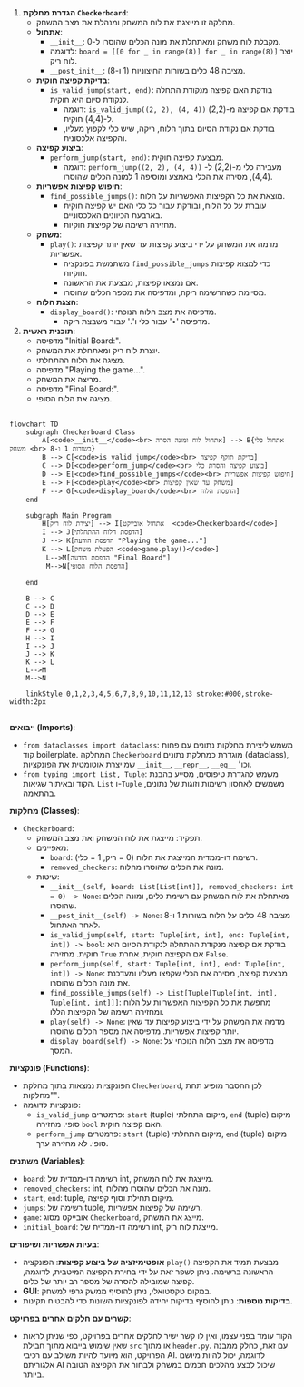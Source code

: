 ## <algorithm>

1. **הגדרת מחלקת `Checkerboard`**:
   - מחלקה זו מייצגת את לוח המשחק ומנהלת את מצב המשחק.
   - **אתחול**:
     -  `__init__`: מקבלת לוח משחק ומאתחלת את מונה הכלים שהוסרו ל-0.
       - לדוגמה: `board = [[0 for _ in range(8)] for _ in range(8)]` יוצר לוח ריק.
     - `__post_init__`: מציבה 48 כלים בשורות החיצוניות (1 ו-8).
   - **בדיקת קפיצה חוקית**:
     - `is_valid_jump(start, end)`: בודקת האם קפיצה מנקודת התחלה לנקודת סיום היא חוקית.
       - דוגמה: `is_valid_jump((2, 2), (4, 4))` בודקת אם קפיצה מ-(2,2) ל-(4,4) חוקית.
       - בודקת אם נקודת הסיום בתוך הלוח, ריקה, שיש כלי לקפוץ מעליו, והקפיצה אלכסונית.
   - **ביצוע קפיצה**:
     - `perform_jump(start, end)`: מבצעת קפיצה חוקית.
       - דוגמה: `perform_jump((2, 2), (4, 4))` מעבירה כלי מ-(2,2) ל-(4,4), מסירה את הכלי באמצע ומוסיפה 1 למונה הכלים שהוסרו.
   - **חיפוש קפיצות אפשריות**:
      - `find_possible_jumps()`: מוצאת את כל הקפיצות האפשריות על הלוח.
        - עוברת על כל הלוח, ובודקת עבור כל כלי האם יש קפיצה חוקית בארבעת הכיוונים האלכסוניים.
        - מחזירה רשימה של קפיצות חוקיות.
   - **משחק**:
      - `play()`: מדמה את המשחק על ידי ביצוע קפיצות עד שאין יותר קפיצות אפשריות.
        - משתמשת בפונקציה `find_possible_jumps` כדי למצוא קפיצות חוקיות.
        - אם נמצאו קפיצות, מבצעת את הראשונה.
        - מסיימת כשהרשימה ריקה, ומדפיסה את מספר הכלים שהוסרו.
   - **הצגת הלוח**:
      - `display_board()`: מדפיסה את מצב הלוח הנוכחי.
        - מדפיסה '•' עבור כלי ו'.' עבור משבצת ריקה.
2. **תוכנית ראשית**:
   - מדפיסה "Initial Board:".
   - יוצרת לוח ריק ומאתחלת את המשחק.
   - מציגה את הלוח ההתחלתי.
   - מדפיסה "Playing the game...".
   - מריצה את המשחק.
   - מדפיסה "Final Board:".
   - מציגה את הלוח הסופי.

## <mermaid>

```mermaid
flowchart TD
    subgraph Checkerboard Class
        A[<code>__init__</code><br> אתחול לוח ומונה הסרה] --> B{אתחול כלי משחק <br> בשורות 1 ו-8}
        B --> C[<code>is_valid_jump</code><br> בדיקת תוקף קפיצה]
        C --> D[<code>perform_jump</code><br> ביצוע קפיצה והסרת כלי]
        D --> E[<code>find_possible_jumps</code><br> חיפוש קפיצות אפשריות]
        E --> F[<code>play</code><br> משחק עד שאין קפיצות]
        F --> G[<code>display_board</code><br> הדפסת הלוח]
    end
    
    subgraph Main Program
        H[יצירת לוח ריק] --> I[אתחול אובייקט  <code>Checkerboard</code>]
        I --> J[הדפסת הלוח ההתחלתי]
        J --> K[הדפסת הודעה "Playing the game..."]
        K --> L[הפעלת משחק <code>game.play()</code>]
         L-->M[הדפסת הודעה "Final Board"]
         M-->N[הדפסת הלוח הסופי]

    end
    
    B --> C
    C --> D
    D --> E
    E --> F
    F --> G
    H --> I
    I --> J
    J --> K
    K --> L
    L-->M
    M-->N
    
    linkStyle 0,1,2,3,4,5,6,7,8,9,10,11,12,13 stroke:#000,stroke-width:2px

```

## <explanation>

**ייבואים (Imports)**:
- `from dataclasses import dataclass`: משמש ליצירת מחלקות נתונים עם פחות קוד boilerplate. המחלקה `Checkerboard` מוגדרת כמחלקת נתונים (dataclass), שמייצרת אוטומטית את הפונקציות `__init__`, `__repr__`, `__eq__` וכו׳.
- `from typing import List, Tuple`: משמש להגדרת טיפוסים, מסייע בהבנת הקוד ובאיתור שגיאות. `List` ו-`Tuple` משמשים לאחסון רשימות וזוגות של נתונים, בהתאמה.

**מחלקות (Classes)**:
- `Checkerboard`:
   - תפקיד: מייצגת את לוח המשחק ואת מצב המשחק.
   - מאפיינים:
      - `board`: רשימה דו-ממדית המייצגת את הלוח (0 = ריק, 1 = כלי).
      - `removed_checkers`: מונה את הכלים שהוסרו מהלוח.
   - שיטות:
      - `__init__(self, board: List[List[int]], removed_checkers: int = 0) -> None`: מאתחלת את לוח המשחק עם רשימת כלים, ומונה הכלים שהוסרו.
      - `__post_init__(self) -> None`: מציבה 48 כלים על הלוח בשורות 1 ו-8 לאחר האתחול.
      - `is_valid_jump(self, start: Tuple[int, int], end: Tuple[int, int]) -> bool`: בודקת אם קפיצה מנקודת ההתחלה לנקודת הסיום היא חוקית. מחזירה `True` אם הקפיצה חוקית, אחרת `False`.
      - `perform_jump(self, start: Tuple[int, int], end: Tuple[int, int]) -> None`: מבצעת קפיצה, מסירה את הכלי שקפצו מעליו ומעדכנת את מונה הכלים שהוסרו.
      - `find_possible_jumps(self) -> List[Tuple[Tuple[int, int], Tuple[int, int]]]`: מחפשת את כל הקפיצות האפשריות על הלוח ומחזירה רשימה של הקפיצות הללו.
      - `play(self) -> None`: מדמה את המשחק על ידי ביצוע קפיצות עד שאין יותר קפיצות אפשריות. מדפיסה את מספר הכלים שהוסרו.
      - `display_board(self) -> None`: מדפיסה את מצב הלוח הנוכחי על המסך.

**פונקציות (Functions)**:
- הפונקציות נמצאות בתוך מחלקת `Checkerboard`, לכן ההסבר מופיע תחת "מחלקות".
- פונקציות לדוגמה:
  - `is_valid_jump` פרמטרים: `start` (tuple) מיקום התחלתי, `end` (tuple) מיקום סופי. מחזירה `bool` האם קפיצה חוקית.
  - `perform_jump` פרמטרים: `start` (tuple) מיקום התחלתי, `end` (tuple) מיקום סופי. לא מחזירה ערך.

**משתנים (Variables)**:
- `board`: רשימה דו-ממדית של int, מייצגת את לוח המשחק.
- `removed_checkers`: int, מונה את הכלים שהוסרו מהלוח.
- `start`, `end`: tuple, מיקום תחילת וסוף קפיצה.
- `jumps`: רשימה של tuple, רשימה של קפיצות אפשריות.
- `game`: אובייקט מסוג `Checkerboard`, מייצג את המשחק.
- `initial_board`: רשימה דו-ממדית של int, מייצגת לוח ריק.

**בעיות אפשריות ושיפורים**:
- **אופטימיזציה של ביצוע קפיצות**: הפונקציה `play()` מבצעת תמיד את הקפיצה הראשונה ברשימה. ניתן לשפר זאת על ידי בחירת הקפיצה המיטבית, לדוגמה, קפיצה שמובילה להסרה של מספר רב יותר של כלים.
- **GUI**: במקום טקסטואלי, ניתן להוסיף ממשק גרפי למשחק.
- **בדיקות נוספות**: ניתן להוסיף בדיקות יחידה לפונקציות השונות כדי להבטיח תקינות.

**קשרים עם חלקים אחרים בפרויקט**:
- הקוד עומד בפני עצמו, ואין לו קשר ישיר לחלקים אחרים בפרויקט, כפי שניתן לראות שאין שימוש בייבוא מתוך חבילת `src` או מתוך `header.py`. עם זאת, כחלק ממבנה הפרויקט, הוא מיועד להיות משולב עם רכיבי AI. לדוגמה, יכול להיות מיושם אלגוריתם AI שיכול לבצע מהלכים חכמים במשחק ולבחור את הקפיצה הטובה ביותר.